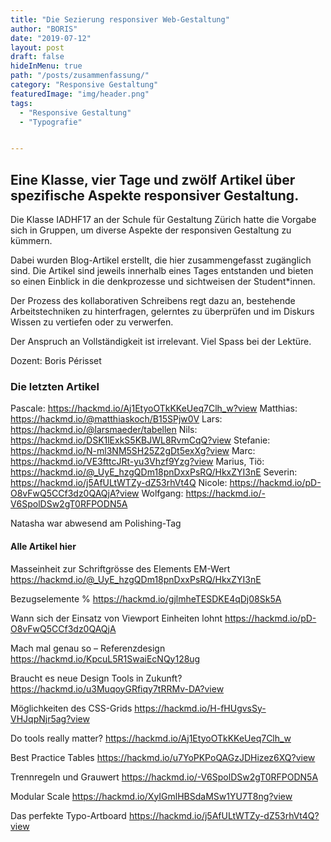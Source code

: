 ```yaml
---
title: "Die Sezierung responsiver Web-Gestaltung"
author: "BORIS"
date: "2019-07-12"
layout: post
draft: false
hideInMenu: true
path: "/posts/zusammenfassung/"
category: "Responsive Gestaltung"
featuredImage: "img/header.png"
tags:
  - "Responsive Gestaltung"
  - "Typografie"


---
```



## Eine Klasse, vier Tage und zwölf Artikel über spezifische Aspekte responsiver Gestaltung.

Die Klasse IADHF17 an der Schule für Gestaltung Zürich hatte die Vorgabe sich in Gruppen, um diverse Aspekte der responsiven Gestaltung zu kümmern.

Dabei wurden Blog-Artikel erstellt, die hier zusammengefasst zugänglich sind. Die Artikel sind jeweils innerhalb eines Tages entstanden und bieten so einen Einblick in die denkprozesse und sichtweisen der Student*innen.

Der Prozess des kollaborativen Schreibens regt dazu an, bestehende Arbeitstechniken zu hinterfragen, gelerntes zu überprüfen und im Diskurs Wissen zu vertiefen oder zu verwerfen.

Der Anspruch an Vollständigkeit ist irrelevant.
Viel Spass bei der Lektüre.


Dozent: Boris Périsset


### Die letzten Artikel

Pascale: https://hackmd.io/Aj1EtyoOTkKKeUeq7Clh_w?view
Matthias: https://hackmd.io/@matthiaskoch/B15SPjw0V
Lars: https://hackmd.io/@larsmaeder/tabellen
Nils: https://hackmd.io/DSK1lExkS5KBJWL8RvmCqQ?view
Stefanie: https://hackmd.io/N-ml3NM5SH25Z2gDt5exXg?view
Marc: https://hackmd.io/VE3fttcJRt-yu3Vhzf9Yzg?view
Marius, Tiö: https://hackmd.io/@_UyE_hzgQDm18pnDxxPsRQ/HkxZYI3nE
Severin: https://hackmd.io/j5AfULtWTZy-dZ53rhVt4Q
Nicole: https://hackmd.io/pD-O8vFwQ5CCf3dz0QAQjA?view
Wolfgang: https://hackmd.io/-V6SpolDSw2gT0RFPODN5A

Natasha war abwesend am Polishing-Tag

#### Alle Artikel hier

Masseinheit zur Schriftgrösse des Elements EM-Wert	https://hackmd.io/@_UyE_hzgQDm18pnDxxPsRQ/HkxZYI3nE

Bezugselemente %
https://hackmd.io/gjlmheTESDKE4qDj08Sk5A

Wann sich der Einsatz von Viewport Einheiten lohnt
https://hackmd.io/pD-O8vFwQ5CCf3dz0QAQjA

Mach mal genau so – Referenzdesign	https://hackmd.io/KpcuL5R1SwaiEcNQy128ug

Braucht es neue Design Tools in Zukunft?
https://hackmd.io/u3MuqoyGRfiqy7tRRMv-DA?view

Möglichkeiten des CSS-Grids
https://hackmd.io/H-fHUgvsSy-VHJqpNjr5ag?view

Do tools really matter?
https://hackmd.io/Aj1EtyoOTkKKeUeq7Clh_w

Best Practice Tables
https://hackmd.io/u7YoPKPoQAGzJDHizez6XQ?view

Trennregeln und Grauwert
https://hackmd.io/-V6SpolDSw2gT0RFPODN5A

Modular Scale
https://hackmd.io/XyIGmlHBSdaMSw1YU7T8ng?view

Das perfekte Typo-Artboard
https://hackmd.io/j5AfULtWTZy-dZ53rhVt4Q?view
